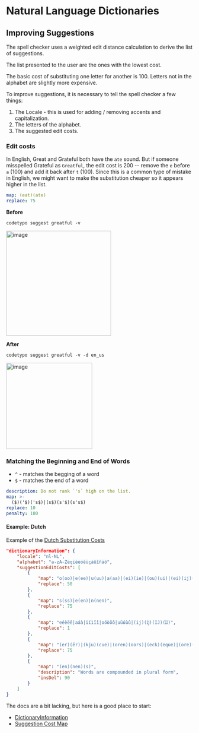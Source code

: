 # Natural Language Dictionaries

## Improving Suggestions

The spell checker uses a weighted edit distance calculation to derive the list of suggestions.

The list presented to the user are the ones with the lowest cost.

The basic cost of substituting one letter for another is 100. Letters not in the alphabet are slightly more expensive.

To improve suggestions, it is necessary to tell the spell checker a few things:

1. The Locale - this is used for adding / removing accents and capitalization.
2. The letters of the alphabet.
3. The suggested edit costs.

### Edit costs

In English, Great and Grateful both have the `ate` sound. But if someone misspelled Grateful as `Greatful`, the edit cost is 200 -- remove the `e` before `a` (100) and add it back after `t` (100). Since this is a common type of mistake in English, we might want to make the substitution cheaper so it appears higher in the list.

```yaml
map: (eat)(ate)
replace: 75
```

**Before**

`codetypo suggest greatful -v`

<img width="283" alt="image" src="https://user-images.githubusercontent.com/3740137/212286136-98093f0e-497d-4507-8f31-97ae3bb2aa8c.png">

**After**

`codetypo suggest greatful -v -d en_us`

<img width="232" alt="image" src="https://user-images.githubusercontent.com/3740137/212286776-4186e0ca-9ef2-4e6e-9b3b-181246855729.png">

### Matching the Beginning and End of Words

- `^` - matches the begging of a word
- `$` - matches the end of a word

```yaml
description: Do not rank `'s` high on the list.
map: >-
  ($)('$)('s$)|(s$)(s'$)(s's$)
replace: 10
penalty: 180
```

#### Example: Dutch

Example of the [Dutch Substitution Costs](https://github.com/khulnasoft/codetypo-dicts/blob/70ac688381f36f62b7ea631720272cf404b4bc9e/dictionaries/nl_NL/codetypo-ext.json#L12-L38)

```json
"dictionaryInformation": {
    "locale": "nl-NL",
    "alphabet": "a-zA-Zëqïéèöêüçàûîñäô",
    "suggestionEditCosts": [
        {
            "map": "o(oo)|e(ee)|u(uu)|a(aa)|(ei)(ie)|(ou)(ui)|(ei)(ij)(ĳ)",
            "replace": 50
        },
        {
            "map": "s(ss)|e(en)|n(nen)",
            "replace": 75
        },
        {
            "map": "eéèëê|aáà|iíìïî|oóòöô|uüúùû|(ij)(ĳ)(IJ)(Ĳ)",
            "replace": 1
        },
        {
            "map": "(er)(ër)|(kju)(cue)|(oren)(oors)|(eck)(eque)|(ore)(oire)|(oor)(oir)|ü(ue)",
            "replace": 75
        },
        {
            "map": "(en)(nen)(s)",
            "description": "Words are compounded in plural form",
            "insDel": 90
        }
    ]
}
```

<!---
codetypo:ignore greatful
codetypo:ignore Zëqïéèöêüçàûîñäô eéèëê iíìïî oóòöô uüúùû oors eque oire
--->

The docs are a bit lacking, but here is a good place to start:

- [DictionaryInformation](https://codetypo.org/types/codetypo-types/interfaces/DictionaryInformation/)
- [Suggestion Cost Map](https://codetypo.org/types/codetypo-types/modules/#suggestioncostmapdef)
